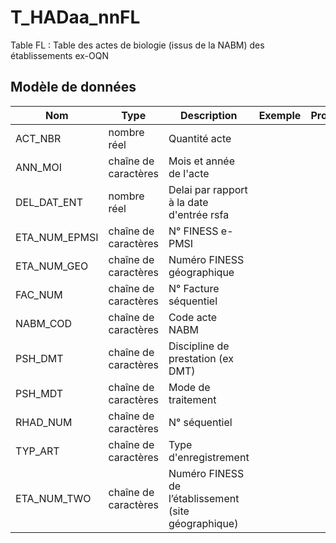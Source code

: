 # T_HADaa_nnFL

Table FL : Table des actes de biologie (issus de la NABM) des établissements ex-OQN


## Modèle de données

|Nom|Type|Description|Exemple|Propriétés|
|-|-|-|-|-|
|ACT_NBR|nombre réel|Quantité acte|||
|ANN_MOI|chaîne de caractères|Mois et année de l'acte|||
|DEL_DAT_ENT|nombre réel|Delai par rapport à la date d'entrée rsfa|||
|ETA_NUM_EPMSI|chaîne de caractères|N° FINESS e-PMSI|||
|ETA_NUM_GEO|chaîne de caractères|Numéro FINESS  géographique|||
|FAC_NUM|chaîne de caractères|N° Facture séquentiel|||
|NABM_COD|chaîne de caractères|Code acte NABM|||
|PSH_DMT|chaîne de caractères|Discipline de prestation (ex DMT)|||
|PSH_MDT|chaîne de caractères|Mode de traitement|||
|RHAD_NUM|chaîne de caractères|N° séquentiel|||
|TYP_ART|chaîne de caractères|Type d'enregistrement|||
|ETA_NUM_TWO|chaîne de caractères|Numéro FINESS de l’établissement (site géographique)|||
